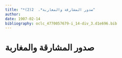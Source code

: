 ```yaml
---
title: "*صدور المشارقة والمغاربة*.  2(2)"
author: 
date: 1907-02-14
bibliography: oclc_4770057679-i_14-div_3.d1e696.bib
---
```




#  صدور المشارقة والمغاربة 

